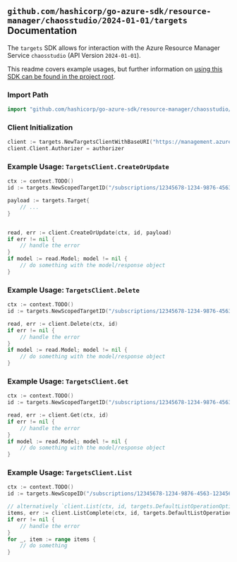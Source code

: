 
## `github.com/hashicorp/go-azure-sdk/resource-manager/chaosstudio/2024-01-01/targets` Documentation

The `targets` SDK allows for interaction with the Azure Resource Manager Service `chaosstudio` (API Version `2024-01-01`).

This readme covers example usages, but further information on [using this SDK can be found in the project root](https://github.com/hashicorp/go-azure-sdk/tree/main/docs).

### Import Path

```go
import "github.com/hashicorp/go-azure-sdk/resource-manager/chaosstudio/2024-01-01/targets"
```


### Client Initialization

```go
client := targets.NewTargetsClientWithBaseURI("https://management.azure.com")
client.Client.Authorizer = authorizer
```


### Example Usage: `TargetsClient.CreateOrUpdate`

```go
ctx := context.TODO()
id := targets.NewScopedTargetID("/subscriptions/12345678-1234-9876-4563-123456789012/resourceGroups/some-resource-group", "targetValue")

payload := targets.Target{
	// ...
}


read, err := client.CreateOrUpdate(ctx, id, payload)
if err != nil {
	// handle the error
}
if model := read.Model; model != nil {
	// do something with the model/response object
}
```


### Example Usage: `TargetsClient.Delete`

```go
ctx := context.TODO()
id := targets.NewScopedTargetID("/subscriptions/12345678-1234-9876-4563-123456789012/resourceGroups/some-resource-group", "targetValue")

read, err := client.Delete(ctx, id)
if err != nil {
	// handle the error
}
if model := read.Model; model != nil {
	// do something with the model/response object
}
```


### Example Usage: `TargetsClient.Get`

```go
ctx := context.TODO()
id := targets.NewScopedTargetID("/subscriptions/12345678-1234-9876-4563-123456789012/resourceGroups/some-resource-group", "targetValue")

read, err := client.Get(ctx, id)
if err != nil {
	// handle the error
}
if model := read.Model; model != nil {
	// do something with the model/response object
}
```


### Example Usage: `TargetsClient.List`

```go
ctx := context.TODO()
id := targets.NewScopeID("/subscriptions/12345678-1234-9876-4563-123456789012/resourceGroups/some-resource-group")

// alternatively `client.List(ctx, id, targets.DefaultListOperationOptions())` can be used to do batched pagination
items, err := client.ListComplete(ctx, id, targets.DefaultListOperationOptions())
if err != nil {
	// handle the error
}
for _, item := range items {
	// do something
}
```
